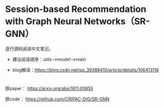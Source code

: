 # Session-based Recommendation with Graph Neural Networks（SR-GNN）
逐行源码阅读中文笔记。

* 建议阅读顺序：utils-->model-->main

* blog解读：https://blog.csdn.net/qq_39388410/article/details/106413118

#
原paper： https://arxiv.org/abs/1811.00855

原code： https://github.com/CRIPAC-DIG/SR-GNN

